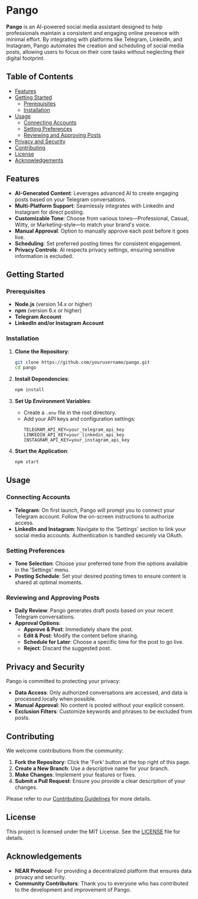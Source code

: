 # Pango

**Pango** is an AI-powered social media assistant designed to help professionals maintain a consistent and engaging online presence with minimal effort. By integrating with platforms like Telegram, LinkedIn, and Instagram, Pango automates the creation and scheduling of social media posts, allowing users to focus on their core tasks without neglecting their digital footprint.

## Table of Contents

- [Features](#features)
- [Getting Started](#getting-started)
  - [Prerequisites](#prerequisites)
  - [Installation](#installation)
- [Usage](#usage)
  - [Connecting Accounts](#connecting-accounts)
  - [Setting Preferences](#setting-preferences)
  - [Reviewing and Approving Posts](#reviewing-and-approving-posts)
- [Privacy and Security](#privacy-and-security)
- [Contributing](#contributing)
- [License](#license)
- [Acknowledgements](#acknowledgements)

## Features

- **AI-Generated Content**: Leverages advanced AI to create engaging posts based on your Telegram conversations.
- **Multi-Platform Support**: Seamlessly integrates with LinkedIn and Instagram for direct posting.
- **Customizable Tone**: Choose from various tones—Professional, Casual, Witty, or Marketing-style—to match your brand's voice.
- **Manual Approval**: Option to manually approve each post before it goes live.
- **Scheduling**: Set preferred posting times for consistent engagement.
- **Privacy Controls**: AI respects privacy settings, ensuring sensitive information is excluded.

## Getting Started

### Prerequisites

- **Node.js** (version 14.x or higher)
- **npm** (version 6.x or higher)
- **Telegram Account**
- **LinkedIn and/or Instagram Account**

### Installation

1. **Clone the Repository**:
   ```bash
   git clone https://github.com/yourusername/pango.git
   cd pango
   ```

2. **Install Dependencies**:
   ```bash
   npm install
   ```

3. **Set Up Environment Variables**:
   - Create a `.env` file in the root directory.
   - Add your API keys and configuration settings:
     ```
     TELEGRAM_API_KEY=your_telegram_api_key
     LINKEDIN_API_KEY=your_linkedin_api_key
     INSTAGRAM_API_KEY=your_instagram_api_key
     ```

4. **Start the Application**:
   ```bash
   npm start
   ```

## Usage

### Connecting Accounts

- **Telegram**: On first launch, Pango will prompt you to connect your Telegram account. Follow the on-screen instructions to authorize access.
- **LinkedIn and Instagram**: Navigate to the 'Settings' section to link your social media accounts. Authentication is handled securely via OAuth.

### Setting Preferences

- **Tone Selection**: Choose your preferred tone from the options available in the 'Settings' menu.
- **Posting Schedule**: Set your desired posting times to ensure content is shared at optimal moments.

### Reviewing and Approving Posts

- **Daily Review**: Pango generates draft posts based on your recent Telegram conversations.
- **Approval Options**:
  - **Approve & Post**: Immediately share the post.
  - **Edit & Post**: Modify the content before sharing.
  - **Schedule for Later**: Choose a specific time for the post to go live.
  - **Reject**: Discard the suggested post.

## Privacy and Security

Pango is committed to protecting your privacy:

- **Data Access**: Only authorized conversations are accessed, and data is processed locally when possible.
- **Manual Approval**: No content is posted without your explicit consent.
- **Exclusion Filters**: Customize keywords and phrases to be excluded from posts.

## Contributing

We welcome contributions from the community:

1. **Fork the Repository**: Click the 'Fork' button at the top right of this page.
2. **Create a New Branch**: Use a descriptive name for your branch.
3. **Make Changes**: Implement your features or fixes.
4. **Submit a Pull Request**: Ensure you provide a clear description of your changes.

Please refer to our [Contributing Guidelines](CONTRIBUTING.md) for more details.

## License

This project is licensed under the MIT License. See the [LICENSE](LICENSE) file for details.

## Acknowledgements

- **NEAR Protocol**: For providing a decentralized platform that ensures data privacy and security.
- **Community Contributors**: Thank you to everyone who has contributed to the development and improvement of Pango.

```

